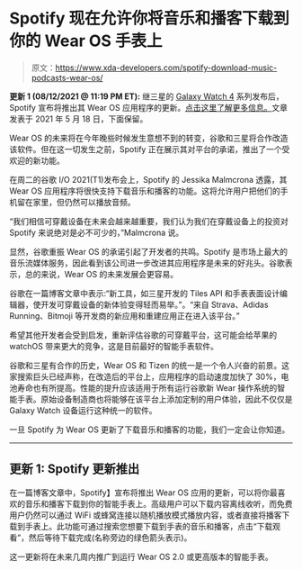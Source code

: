 # Spotify 现在允许你将音乐和播客下载到你的 Wear OS 手表上

> 原文：<https://www.xda-developers.com/spotify-download-music-podcasts-wear-os/>

**更新 1 (08/12/2021 @ 11:19 PM ET):** 继三星的 [Galaxy Watch 4](https://www.xda-developers.com/samsung-galaxy-watch-4/) 系列发布后，Spotify 宣布将推出其 Wear OS 应用程序的更新。[点击这里了解更多信息。](#update1)文章发表于 2021 年 5 月 18 日，下面保留。

Wear OS 的未来将在今年晚些时候发生意想不到的转变，谷歌和三星将合作改造该软件。但在这一切发生之前，Spotify 正在展示其对平台的承诺，推出了一个受欢迎的新功能。

在周二的谷歌 I/O 2021(T1)发布会上，Spotify 的 Jessika Malmcrona 透露，其 Wear OS 应用程序将很快支持下载音乐和播客的功能。这将允许用户把他们的手机留在家里，但仍然可以播放音频。

“我们相信可穿戴设备在未来会越来越重要，我们认为我们在穿戴设备上的投资对 Spotify 来说绝对是必不可少的，”Malmcrona 说。

显然，谷歌重振 Wear OS 的承诺引起了开发者的共鸣。Spotify 是市场上最大的音乐流媒体服务，因此看到该公司进一步改进其应用程序是未来的好兆头。谷歌表示，总的来说，Wear OS 的未来发展会更容易。

谷歌在一篇博客文章中表示:“新工具，如三星开发的 Tiles API 和手表表面设计编辑器，使开发可穿戴设备的新体验变得轻而易举。”。“来自 Strava、Adidas Running、Bitmoji 等开发商的新应用和重建应用正在进入该平台。”

希望其他开发者会受到启发，重新评估谷歌的可穿戴平台，这可能会给苹果的 watchOS 带来更大的竞争，这是目前最好的智能手表软件。

谷歌和三星有合作的历史，Wear OS 和 Tizen 的统一是一个令人兴奋的前景。这家搜索巨头已经声称，在改造后的平台上，应用程序的启动速度加快了 30%，电池寿命也有所提高。性能的提升应该适用于所有运行谷歌新 Wear 操作系统的智能手表。原始设备制造商也将能够在该平台上添加定制的用户体验，因此不仅仅是 Galaxy Watch 设备运行这种统一的软件。

一旦 Spotify 为 Wear OS 更新了下载音乐和播客的功能，我们一定会让你知道。

* * *

## 更新 1: Spotify 更新推出

在一篇博客文章中，Spotify】宣布将推出 Wear OS 应用的更新，可以将你最喜欢的音乐和播客下载到你的智能手表上。高级用户可以下载内容离线收听，而免费用户仍然可以通过 WiFi 或蜂窝连接以随机播放模式播放内容，或者直接将播客下载到手表上。此功能可通过搜索您想要下载到手表的音乐和播客，点击“下载观看”，然后等待下载完成(名称旁边的绿色箭头表示)。

这一更新将在未来几周内推广到运行 Wear OS 2.0 或更高版本的智能手表。